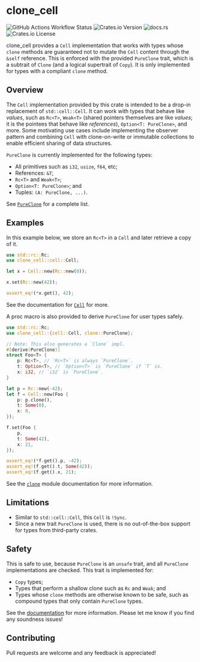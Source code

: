 # clone_cell

![GitHub Actions Workflow Status](https://img.shields.io/github/actions/workflow/status/vchlin/clone_cell/ci.yml?style=flat-square)
![Crates.io Version](https://img.shields.io/crates/v/clone_cell?style=flat-square)
![docs.rs](https://img.shields.io/docsrs/clone_cell?style=flat-square)
![Crates.io License](https://img.shields.io/crates/l/clone_cell?style=flat-square)

clone_cell provides a `Cell` implementation that works with types whose `clone` methods are
guaranteed not to mutate the `Cell` content through the `&self` reference. This is enforced with the
provided `PureClone` trait, which is a subtrait of `Clone` (and a logical supertrait of `Copy`). It
is only implemented for types with a compliant `clone` method.

## Overview

The `Cell` implementation provided by this crate is intended to be a drop-in replacement of
`std::cell::Cell`. It can work with types that behave like *values*, such as `Rc<T>`, `Weak<T>`
(shared pointers themselves are like *values*; it is the pointees that behave like *references*),
`Option<T: PureClone>`, and more. Some motivating use cases include implementing the observer
pattern and combining `Cell` with clone-on-write or immutable collections to enable efficient
sharing of data structures.

`PureClone` is currently implemented for the following types:
- All primitives such as `i32`, `usize`, `f64`, etc;
- References: `&T`;
- `Rc<T>` and `Weak<T>`;
- `Option<T: PureClone>`; and
- Tuples: `(A: PureClone, ...)`.

See [`PureClone`] for a complete list.

[`PureClone`]: https://docs.rs/clone_cell/latest/clone_cell/clone/trait.PureClone.html

## Examples

In this example below, we store an `Rc<T>` in a `Cell` and later retrieve a copy of it.
```rust
use std::rc::Rc;
use clone_cell::cell::Cell;

let x = Cell::new(Rc::new(0));

x.set(Rc::new(42));

assert_eq!(*x.get(), 42);
```

See the documentation for [`Cell`] for more.

A proc macro is also provided to derive `PureClone` for user types safely.
```rust
use std::rc::Rc;
use clone_cell::{cell::Cell, clone::PureClone};

// Note: This also generates a `Clone` impl.
#[derive(PureClone)]
struct Foo<T> {
    p: Rc<T>, // `Rc<T>` is always `PureClone`.
    t: Option<T>, // `Option<T>` is `PureClone` if `T` is.
    x: i32, // `i32` is `PureClone`.
}

let p = Rc::new(-42);
let f = Cell::new(Foo {
    p: p.clone(),
    t: Some(0),
    x: 0,
});

f.set(Foo {
    p,
    t: Some(42),
    x: 21,
});

assert_eq!(*f.get().p, -42);
assert_eq!(f.get().t, Some(42));
assert_eq!(f.get().x, 21);
```

See the [`clone`] module documentation for more information.

[`Cell`]: https://docs.rs/clone_cell/latest/clone_cell/cell/struct.Cell.html
[`clone`]: https://docs.rs/clone_cell/latest/clone_cell/clone/index.html

## Limitations

- Similar to `std::cell::Cell`, this `Cell` is `!Sync`.
- Since a new trait `PureClone` is used, there is no out-of-the-box support for types from third-party crates.

## Safety

This is safe to use, because `PureClone` is an `unsafe` trait, and all `PureClone` implementations
are checked. This trait is implemented for:
- `Copy` types;
- Types that perform a shallow clone such as `Rc` and `Weak`; and
- Types whose `clone` methods are otherwise known to be safe, such as compound types that only
  contain `PureClone` types.

See the [documentation] for more information. Please let me know if you find any soundness issues!

[documentation]: https://docs.rs/clone_cell/

## Contributing

Pull requests are welcome and any feedback is appreciated!
